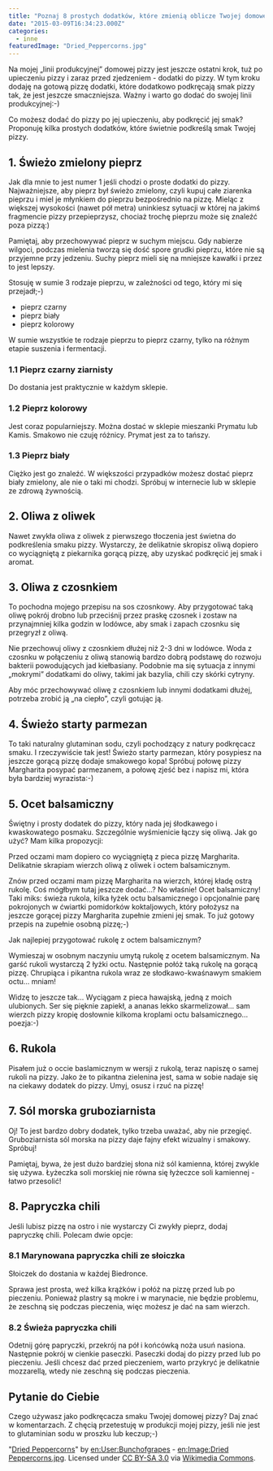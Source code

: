```yaml
---
title: "Poznaj 8 prostych dodatków, które zmienią oblicze Twojej domowej pizzy"
date: "2015-03-09T16:34:23.000Z"
categories: 
  - inne
featuredImage: "Dried_Peppercorns.jpg"
---
```


Na mojej „linii produkcyjnej” domowej pizzy jest jeszcze ostatni krok, tuż po upieczeniu pizzy i zaraz przed zjedzeniem - dodatki do pizzy. W tym kroku dodaję na gotową pizzę dodatki, które dodatkowo podkręcają smak pizzy tak, że jest jeszcze smaczniejsza. Ważny i warto go dodać do swojej linii produkcyjnej:-)

Co możesz dodać do pizzy po jej upieczeniu, aby podkręcić jej smak? Proponuję kilka prostych dodatków, które świetnie podkreślą smak Twojej pizzy.

## 1\. Świeżo zmielony pieprz

Jak dla mnie to jest numer 1 jeśli chodzi o proste dodatki do pizzy. Najważniejsze, aby pieprz był świeżo zmielony, czyli kupuj całe ziarenka pieprzu i miel je młynkiem do pieprzu bezpośrednio na pizzę. Mieląc z większej wysokości (nawet pół metra) uninkiesz sytuacji w której na jakimś fragmencie pizzy przepieprzysz, chociaż trochę pieprzu może się znaleźć poza pizzą:)

Pamiętaj, aby przechowywać pieprz w suchym miejscu. Gdy nabierze wilgoci, podczas mielenia tworzą się dość spore grudki pieprzu, które nie są przyjemne przy jedzeniu. Suchy pieprz mieli się na mniejsze kawałki i przez to jest lepszy.

Stosuję w sumie 3 rodzaje pieprzu, w zależności od tego, który mi się przejadł;-)

- pieprz czarny
- pieprz biały
- pieprz kolorowy

W sumie wszystkie te rodzaje pieprzu to pieprz czarny, tylko na różnym etapie suszenia i fermentacji.

### 1.1 Pieprz czarny ziarnisty

Do dostania jest praktycznie w każdym sklepie.

### 1.2 Pieprz kolorowy

Jest coraz popularniejszy. Można dostać w sklepie mieszanki Prymatu lub Kamis. Smakowo nie czuję różnicy. Prymat jest za to tańszy.

### 1.3 Pieprz biały

Ciężko jest go znaleźć. W większości przypadków możesz dostać pieprz biały zmielony, ale nie o taki mi chodzi. Spróbuj w internecie lub w sklepie ze zdrową żywnością.

## 2\. Oliwa z oliwek

Nawet zwykła oliwa z oliwek z pierwszego tłoczenia jest świetna do podkreślenia smaku pizzy. Wystarczy, że delikatnie skropisz oliwą dopiero co wyciągniętą z piekarnika gorącą pizzę, aby uzyskać podkręcić jej smak i aromat.

## 3\. Oliwa z czosnkiem

To pochodna mojego przepisu na sos czosnkowy. Aby przygotować taką oliwę pokrój drobno lub przeciśnij przez praskę czosnek i zostaw na przynajmniej kilka godzin w lodówce, aby smak i zapach czosnku się przegryzł z oliwą.

Nie przechowuj oliwy z czosnkiem dłużej niż 2-3 dni w lodówce. Woda z czosnku w połączeniu z oliwą stanowią bardzo dobrą podstawę do rozwoju bakterii powodujących jad kiełbasiany. Podobnie ma się sytuacja z innymi „mokrymi” dodatkami do oliwy, takimi jak bazylia, chili czy skórki cytryny.

Aby móc przechowywać oliwę z czosnkiem lub innymi dodatkami dłużej, potrzeba zrobić ją „na ciepło”, czyli gotując ją.

## 4\. Świeżo starty parmezan

To taki naturalny glutaminan sodu, czyli pochodzący z natury podkręcacz smaku. I rzeczywiście tak jest! Świeżo starty parmezan, który posypiesz na jeszcze gorącą pizzę dodaje smakowego kopa! Spróbuj połowę pizzy Margharita posypać parmezanem, a połowę zjeść bez i napisz mi, która była bardziej wyrazista:-)

## 5\. Ocet balsamiczny

Świętny i prosty dodatek do pizzy, który nada jej śłodkawego i kwaskowatego posmaku. Szczególnie wyśmienicie łączy się oliwą. Jak go użyć? Mam kilka propozycji:

Przed oczami mam dopiero co wyciągniętą z pieca pizzę Margharita. Delikatnie skrapiam wierzch oliwą z oliwek i octem balsamicznym.

Znów przed oczami mam pizzę Margharita na wierzch, której kładę ostrą rukolę. Coś mógłbym tutaj jeszcze dodać…? No właśnie! Ocet balsamiczny! Taki miks: świeża rukola, kilka łyżek octu balsamicznego i opcjonalnie parę pokrojonych w ćwiartki pomidorków koktaljowych, który położysz na jeszcze gorącej pizzy Margharita zupełnie zmieni jej smak. To już gotowy przepis na zupełnie osobną pizzę;-)

Jak najlepiej przygotować rukolę z octem balsamicznym?

Wymieszaj w osobnym naczyniu umytą rukolę z ocetem balsamicznym. Na garść rukoli wystarczą 2 łyżki octu. Następnie połóż taką rukolę na gorącą pizzę. Chrupiąca i pikantna rukola wraz ze słodkawo-kwaśnawym smakiem octu… mniam!

Widzę to jeszcze tak… Wyciągam z pieca hawajską, jedną z moich ulubionych. Ser się pięknie zapiekł, a ananas lekko skarmelizował… sam wierzch pizzy kropię dosłownie kilkoma kroplami octu balsamicznego… poezja:-)

## 6\. Rukola

Pisałem już o occie baslamicznym w wersji z rukolą, teraz napiszę o samej rukoli na pizzy. Jako że to pikantna zielenina jest, sama w sobie nadaje się na ciekawy dodatek do pizzy. Umyj, osusz i rzuć na pizzę!

## 7\. Sól morska gruboziarnista

Oj! To jest bardzo dobry dodatek, tylko trzeba uważać, aby nie przegięć. Gruboziarnista sól morska na pizzy daje fajny efekt wizualny i smakowy. Spróbuj!

Pamiętaj, bywa, że jest dużo bardziej słona niż sól kamienna, której zwykle się używa. Łyżeczka soli morskiej nie równa się łyżeczce soli kamiennej - łatwo przesolić!

## 8\. Papryczka chili

Jeśli lubisz pizzę na ostro i nie wystarczy Ci zwykły pieprz, dodaj papryczkę chili. Polecam dwie opcje:

### 8.1 Marynowana papryczka chili ze słoiczka

Słoiczek do dostania w każdej Biedronce.

Sprawa jest prosta, weź kilka krążków i połóż na pizzę przed lub po pieczeniu. Ponieważ plastry są mokre i w marynacie, nie będzie problemu, że zeschną się podczas pieczenia, więc możesz je dać na sam wierzch.

### 8.2 Świeża papryczka chili

Odetnij górę papryczki, przekrój na pół i końcówką noża usuń nasiona. Następnie pokrój w cienkie paseczki. Paseczki dodaj do pizzy przed lub po pieczeniu. Jeśli chcesz dać przed pieczeniem, warto przykryć je delikatnie mozzarellą, wtedy nie zeschną się podczas pieczenia.

## Pytanie do Ciebie

Czego używasz jako podkręcacza smaku Twojej domowej pizzy? Daj znać w komentarzach. Z chęcią przetestuję w produkcji mojej pizzy, jeśli nie jest to glutaminian sodu w proszku lub keczup;-)

"[Dried Peppercorns](http://commons.wikimedia.org/wiki/File:Dried_Peppercorns.jpg#mediaviewer/File:Dried_Peppercorns.jpg)" by [en:User:Bunchofgrapes](//en.wikipedia.org/wiki/User:Bunchofgrapes "en:User:Bunchofgrapes") - [en:Image:Dried Peppercorns.jpg](//en.wikipedia.org/wiki/Image:Dried_Peppercorns.jpg "en:Image:Dried Peppercorns.jpg"). Licensed under [CC BY-SA 3.0](http://creativecommons.org/licenses/by-sa/3.0/ "Creative Commons Attribution-Share Alike 3.0") via [Wikimedia Commons](//commons.wikimedia.org/wiki/).
